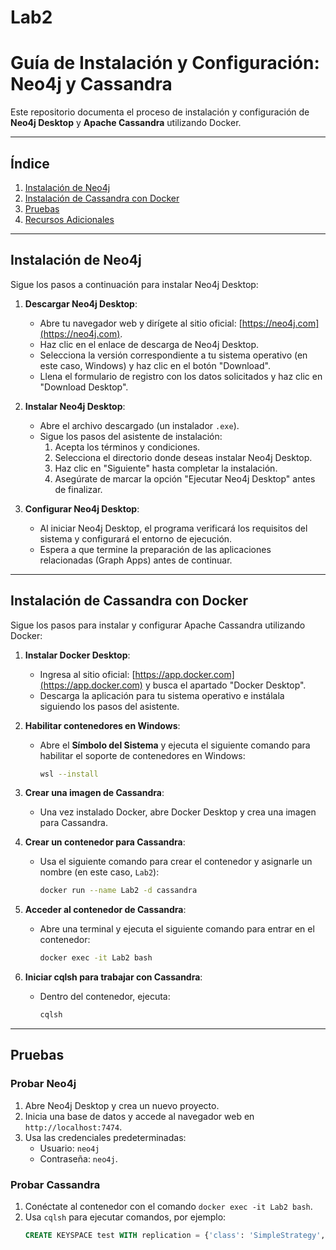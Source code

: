 # Lab2
# Guía de Instalación y Configuración: Neo4j y Cassandra

Este repositorio documenta el proceso de instalación y configuración de **Neo4j Desktop** y **Apache Cassandra** utilizando Docker. 

---

## Índice

1. [Instalación de Neo4j](#instalación-de-neo4j)
2. [Instalación de Cassandra con Docker](#instalación-de-cassandra-con-docker)
3. [Pruebas](#pruebas)
4. [Recursos Adicionales](#recursos-adicionales)

---

## Instalación de Neo4j

Sigue los pasos a continuación para instalar Neo4j Desktop:

1. **Descargar Neo4j Desktop**:
   - Abre tu navegador web y dirígete al sitio oficial: [https://neo4j.com](https://neo4j.com).
   - Haz clic en el enlace de descarga de Neo4j Desktop.
   - Selecciona la versión correspondiente a tu sistema operativo (en este caso, Windows) y haz clic en el botón "Download".
   - Llena el formulario de registro con los datos solicitados y haz clic en "Download Desktop".

2. **Instalar Neo4j Desktop**:
   - Abre el archivo descargado (un instalador `.exe`).
   - Sigue los pasos del asistente de instalación:
     1. Acepta los términos y condiciones.
     2. Selecciona el directorio donde deseas instalar Neo4j Desktop.
     3. Haz clic en "Siguiente" hasta completar la instalación.
     4. Asegúrate de marcar la opción "Ejecutar Neo4j Desktop" antes de finalizar.

3. **Configurar Neo4j Desktop**:
   - Al iniciar Neo4j Desktop, el programa verificará los requisitos del sistema y configurará el entorno de ejecución.
   - Espera a que termine la preparación de las aplicaciones relacionadas (Graph Apps) antes de continuar.

---

## Instalación de Cassandra con Docker

Sigue los pasos para instalar y configurar Apache Cassandra utilizando Docker:

1. **Instalar Docker Desktop**:
   - Ingresa al sitio oficial: [https://app.docker.com](https://app.docker.com) y busca el apartado "Docker Desktop".
   - Descarga la aplicación para tu sistema operativo e instálala siguiendo los pasos del asistente.

2. **Habilitar contenedores en Windows**:
   - Abre el **Símbolo del Sistema** y ejecuta el siguiente comando para habilitar el soporte de contenedores en Windows:
     ```bash
     wsl --install
     ```

3. **Crear una imagen de Cassandra**:
   - Una vez instalado Docker, abre Docker Desktop y crea una imagen para Cassandra.

4. **Crear un contenedor para Cassandra**:
   - Usa el siguiente comando para crear el contenedor y asignarle un nombre (en este caso, `Lab2`):
     ```bash
     docker run --name Lab2 -d cassandra
     ```

5. **Acceder al contenedor de Cassandra**:
   - Abre una terminal y ejecuta el siguiente comando para entrar en el contenedor:
     ```bash
     docker exec -it Lab2 bash
     ```

6. **Iniciar cqlsh para trabajar con Cassandra**:
   - Dentro del contenedor, ejecuta:
     ```bash
     cqlsh
     ```

---

## Pruebas

### Probar Neo4j
1. Abre Neo4j Desktop y crea un nuevo proyecto.
2. Inicia una base de datos y accede al navegador web en `http://localhost:7474`.
3. Usa las credenciales predeterminadas:
   - Usuario: `neo4j`
   - Contraseña: `neo4j`.

### Probar Cassandra
1. Conéctate al contenedor con el comando `docker exec -it Lab2 bash`.
2. Usa `cqlsh` para ejecutar comandos, por ejemplo:
   ```sql
   CREATE KEYSPACE test WITH replication = {'class': 'SimpleStrategy', 'replication_factor': 1};
